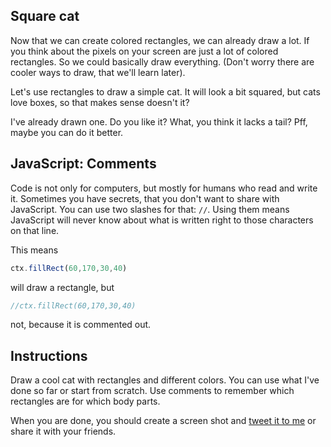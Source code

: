 ## Square cat

Now that we can create colored rectangles, we can already draw a lot. If you
think about the pixels on your screen are just a lot of colored rectangles. So 
we could basically draw everything. (Don't worry there are cooler ways to draw,
that we'll learn later).

Let's use rectangles to draw a simple cat. It will look a bit squared, but cats 
love boxes, so that makes sense doesn't it?

I've already drawn one. Do you like it? What, you think it lacks a tail? Pff, maybe
you can do it better.

## JavaScript: Comments

Code is not only for computers, but mostly for humans who read and write it.
Sometimes you have secrets, that you don't want to share with JavaScript.
You can use two slashes for that: `//`. Using them means JavaScript will never
know about what is written right to those characters on that line.

This means
```js
ctx.fillRect(60,170,30,40)
```
 will draw a rectangle, but
```js
//ctx.fillRect(60,170,30,40)
```
not, because it is commented out.


## Instructions

Draw a cool cat with rectangles and different colors. You can use what I've done
so far or start from scratch. Use comments to remember which rectangles are for 
which body parts. 

When you are done, you should create a screen shot and [tweet it to me](https://twitter.com/finnpauls) 
or share it with your friends.